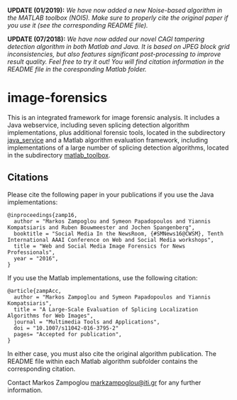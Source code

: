 **UPDATE (01/2019):** *We have now added a new Noise-based algorithm in the MATLAB toolbox (NOI5). Make sure to properly cite the original paper if you use it (see the corresponding README file).*

**UPDATE (07/2018):** *We have now added our novel CAGI tampering detection algorithm in both Matlab and Java. It is based on JPEG block grid inconsistencies, but also features significant post-processing to improve result quality. Feel free to try it out! You will find citation information in the README file in the coresponding Matlab folder.*


# image-forensics

This is an integrated framework for image forensic analysis. It includes a Java webservice, including seven splicing detection algorithm implementations, plus additional forensic tools, located in the subdirectory [java_service] and a Matlab algorithm evaluation framework, including implementations of a large number of splicing detection algorithms, located in the subdirectory [matlab_toolbox].

## Citations

Please cite the following paper in your publications if you use the Java implementations:

    @inproceedings{zamp16,
      author = "Markos Zampoglou and Symeon Papadopoulos and Yiannis Kompatsiaris and Ruben Bouwmeester and Jochen Spangenberg",
      booktitle = "Social Media In the NewsRoom, {#SMNews16@CWSM}, Tenth International AAAI Conference on Web and Social Media workshops",
      title = "Web and Social Media Image Forensics for News Professionals",
      year = "2016",
    }

If you use the Matlab implementations, use the following citation:

    @article{zampAcc,
      author = "Markos Zampoglou and Symeon Papadopoulos and Yiannis Kompatsiaris",
      title = "A Large-Scale Evaluation of Splicing Localization Algorithms for Web Images",
      journal = "Multimedia Tools and Applications",
      doi = "10.1007/s11042-016-3795-2"
      pages= "Accepted for publication",
    }

In either case, you must also cite the original algorithm publication. The README file within each Matlab algorithm subfolder contains the corresponding citation.

Contact Markos Zampoglou <markzampoglou@iti.gr> for any further information.

  [matlab_toolbox]:https://github.com/MKLab-ITI/image-forensics/tree/master/matlab_toolbox
  [java_service]:https://github.com/MKLab-ITI/image-forensics/tree/master/java_service
